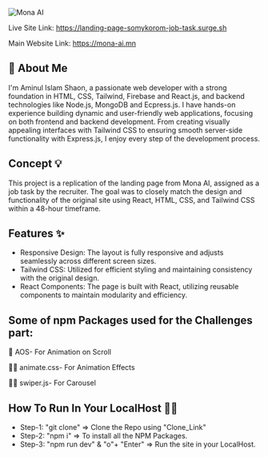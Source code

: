 
![Mona AI](https://i.ibb.co.com/D1qMkXQ/Job-Task-Somy-Koron.png)


Live Site Link: https://landing-page-somykorom-job-task.surge.sh

Main Website Link: https://mona-ai.mn

## 🚀 About Me
I'm Aminul Islam Shaon, a passionate web developer with a strong foundation in HTML, CSS, Tailwind, Firebase and React.js, and backend technologies like Node.js, MongoDB and Ecpress.js. I have hands-on experience building dynamic and user-friendly web applications, focusing on both frontend and backend development. From creating visually appealing interfaces with Tailwind CSS to ensuring smooth server-side functionality with Express.js, I enjoy every step of the development process.


## Concept 💡

This project is a replication of the landing page from Mona AI, assigned as a job task by the recruiter. The goal was to closely match the design and functionality of the original site using React, HTML, CSS, and Tailwind CSS within a 48-hour timeframe.


## Features ✨

- Responsive Design: The layout is fully responsive and adjusts seamlessly across different screen sizes.
- Tailwind CSS: Utilized for efficient styling and maintaining consistency with the original design.
- React Components: The page is built with React, utilizing reusable components to maintain modularity and efficiency.


## Some of npm Packages used for the Challenges part:

🧠 AOS- For Animation on Scroll

👩‍💻 animate.css- For Animation Effects

🏃‍♂️ swiper.js- For Carousel


## How To Run In Your LocalHost 🏃‍♂️

- Step-1: "git clone" => Clone the Repo using "Clone_Link"
- Step-2: "npm i" => To install all the NPM Packages.
- Step-3: "npm run dev" & "o"+ "Enter" => Run the site in your LocalHost.


